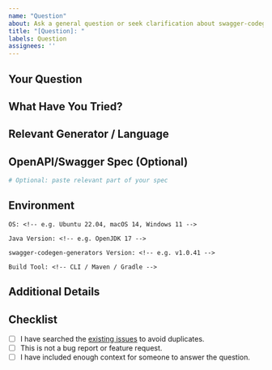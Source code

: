 ```yaml
---
name: "Question"
about: Ask a general question or seek clarification about swagger-codegen-generators
title: "[Question]: "
labels: Question
assignees: ''
---
```


## Your Question

<!--
What do you need help understanding?

Examples:
- How to configure a specific generator option?
- Is feature X supported?
-->

## What Have You Tried?

<!--
Describe any research or debugging you've done.

Examples:
- Links to docs you read
- GitHub issues you checked
- Code examples you explored
-->

## Relevant Generator / Language

<!--
Mention the generator you're working with, if applicable.

Examples:
- java
- spring
- go
- kotlin-server
-->

## OpenAPI/Swagger Spec (Optional)

<!--
If your question is based on a spec or input file, include a small snippet or link here.
-->

```yaml
# Optional: paste relevant part of your spec
```

## Environment

    OS: <!-- e.g. Ubuntu 22.04, macOS 14, Windows 11 -->

    Java Version: <!-- e.g. OpenJDK 17 -->

    swagger-codegen-generators Version: <!-- e.g. v1.0.41 -->

    Build Tool: <!-- CLI / Maven / Gradle -->

## Additional Details
<!-- Any extra context, screenshots, or links to related discussions. -->

## Checklist

- [ ] I have searched the [existing issues](https://github.com/swagger-api/swagger-codegen-generators/issues) to avoid duplicates.
- [ ] This is not a bug report or feature request.
- [ ] I have included enough context for someone to answer the question.